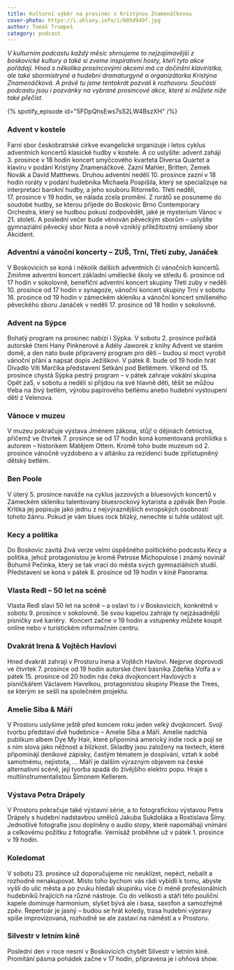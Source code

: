 ```yaml
---
title: Kulturní výběr na prosinec s Kristýnou Znamenáčkovou
cover-photo: https://i.ohlasy.info/i/605d949f.jpg
author: Tomáš Trumpeš
category: podcast
---
```


*V kulturním podcastu každý měsíc shrnujeme to nejzajímavější z boskovické kultury a také si zveme inspirativní hosty, kteří tyto akce pořádají. Hned s několika prosincovými akcemi má co dočinění klavíristka, ale také sbormistryně a hudební dramaturgyně a organizátorka Kristýna Znamenáčková. A právě tu jsme tentokrát pozvali k rozhovoru. Součástí podcastu jsou i pozvánky na vybrané prosincové akce, které si můžete níže také přečíst.*

{% spotify_episode id="5FDpQhsEws7sS2LW4BszXH" /%}

### Advent v kostele

Farní sbor českobratrské církve evangelické organizuje i letos cyklus adventních koncertů klasické hudby v kostele. A co uslyšíte: advent zahájí 3. prosince v 18 hodin koncert smyčcového kvarteta Diversa Quartet a klavíru v podání Kristýny Znamenáčkové. Zazní Mahler, Britten, Zemek Novák a David Matthews. Druhou adventní neděli 10. prosince zazní v 18 hodin roráty v podání hudebníka Michaela Pospíšila, který se specializuje na interpretaci barokní hudby, a jeho souboru Ritornello. Třetí neděli, 17. prosince v 19 hodin, se nálada zcela promění. Z rorátů se posuneme do soudobé hudby, se kterou přijede do Boskovic Brno Contemporary Orchestra, který se hudbou pokusí zodpovědět, jaké je mysterium Vánoc v 21. století. A poslední večer bude věnován pěveckým sborům – uslyšíte gymnaziální pěvecký sbor Nota a nově vzniklý příležitostný smíšený sbor Akcident.  

### Adventní a vánoční koncerty – ZUŠ, Trní, Třetí zuby, Janáček

V Boskovicích se koná i několik dalších adventních či vánočních koncertů. Zmiňme adventní koncert základní umělecké školy ve středu 6. prosince od 17 hodin v sokolovně, benefiční adventní koncert skupiny Třetí zuby v neděli 10. prosince od 17 hodin v synagoze, vánoční koncert skupiny Trní v sobotu 16. prosince od 19 hodin v zámeckém skleníku a vánoční koncert smíšeného pěveckého sboru Janáček v neděli 17. prosince od 18 hodin v sokolovně.

### Advent na Sýpce

Bohatý program na prosinec nabízí i Sýpka. V sobotu 2. prosince pořádá autorské čtení Hany Pinknerové a Adély Jaworek z knihy Advent ve starém domě, a den nato bude připravený program pro děti – budou si moct vyrobit vánoční přání a napsat dopis Ježíškovi. V pátek 8. bude od 19 hodin hrát Divadlo Víti Marčíka představení Setkání pod Betlémem. Víkend od 15. prosince chystá Sýpka pestrý program – v pátek zahraje vokální skupina Opět za5, v sobotu a neděli si přijdou na své hlavně děti, těšit se můžou třeba na živý betlém, výrobu papírového betlému anebo hudební vystoupení dětí z Velenova.

### Vánoce v muzeu

V muzeu pokračuje výstava Jménem zákona, stůj! o dějinách četnictva, přičemž ve čtvrtek 7. prosince se od 17 hodin koná komentovaná prohlídka s autorem – historikem Matějem Ottem. Kromě toho bude muzeum od 2. prosince vánočně vyzdobeno a v altánku za rezidencí bude zpřístupněný dětský betlém.

### Ben Poole

V úterý 5. prosince naváže na cyklus jazzových a bluesových koncertů v Zámeckém skleníku talentovaný bluesrockový kytarista a zpěvák Ben Poole. Kritika jej popisuje jako jednu z nejvýraznějších evropských osobností tohoto žánru. Pokud je vám blues rock blízký, nenechte si tuhle událost ujít. 

### Kecy a politika

Do Boskovic zavítá živá verze velmi úspěšného politického podcastu Kecy a politika, jehož protagonistou je kromě Petrose Michopulose i známý novinář Bohumil Pečinka, který se tak vrací do města svých gymnaziálních studií. Představení se koná v pátek 8. prosince od 19 hodin v kině Panorama.

### Vlasta Redl – 50 let na scéně

Vlasta Redl slaví 50 let na scéně – a oslaví to i v Boskovicích, konkrétně v sobotu 9. prosince v sokolovně. Se svou kapelou zahraje ty nejzásadnější písničky své kariéry.  Koncert začne v 19 hodin a vstupenky můžete koupit online nebo v turistickém informačním centru.

### Dvakrát Irena & Vojtěch Havlovi

Hned dvakrát zahrají v Prostoru Irena a Vojtěch Havlovi. Nejprve doprovodí ve čtvrtek 7. prosince od 19 hodin autorské čtení básníka Zdeňka Volfa a v pátek 15. prosince od 20 hodin nás čeká dvojkoncert Havlových s písničkářem Václavem Havelkou, protagonistou skupiny Please the Trees, se kterým se sešli na společném projektu.

### Amelie Siba & Máří

V Prostoru uslyšíme ještě před koncem roku jeden velký dvojkoncert. Svoji tvorbu představí dvě hudebnice – Amelie Siba a Máří. Amelie nadchla publikum albem Dye My Hair, které připomíná americký indie rock a pojí se s ním slova jako něžnost a blízkost. Skladby jsou založeny na textech, které připomínájí deníkové zápisky, častým tématem je dospívání, vztah k sobě samotnému, nejistota, … Máří je dalším výrazným objevem na české alternativní scéně, její tvorba spadá do živějšího elektro popu. Hraje s multiinstrumentalistou Šimonem Kellerem.

### Výstava Petra Drápely

V Prostoru pokračuje také výstavní série, a to fotografickou výstavou Petra Drápely s hudební nadstavbou umělců Jakuba Sukdoláka a Rostislava Šímy. Jednotlivé fotografie jsou doplněny o audio stopy, které napomáhají vnímání a celkovému požitku z fotografie. Vernisáž proběhne už v pátek 1. prosince v 19 hodin.

### Koledomat

V sobotu 23. prosince už doporučujeme nic neuklízet, nepéct, nebalit a rozhodně nenakupovat. Místo toho bychom vás rádi vybídli k tomu, abyste vyšli do ulic města a po zvuku hledali skupinku více či méně profesionálních hudebníků hrajících na různé nástroje. Co do velikosti a stáří této pouliční kapele dominuje harmonium, slyšet bývá ale i basa, saxofon a samozřejmě zpěv. Repertoár je jasný – budou se hrát koledy, trasa hudební výpravy spíše improvizovaná, rozhodně se ale zastaví na náměstí a v Prostoru. 

### Silvestr v letním kině

Poslední den v roce nesmí v Boskovicích chybět Silvestr v letním kině. Promítání pásma pohádek začne v 17 hodin, připravena je i ohňová show.